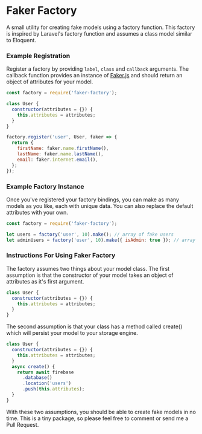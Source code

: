 # Faker Factory

A small utility for creating fake models using a factory function. This factory is inspired by Laravel's factory function and assumes
a class model similar to Eloquent.

### Example Registration

Register a factory by providing `label`, `class` and `callback` arguments. The callback function provides an instance of
[Faker.js](https://github.com/marak/Faker.js/) and should return an object of attributes for your model.

```js
const factory = require('faker-factory');

class User {
  constructor(attributes = {}) {
    this.attributes = attributes;
  }
}

factory.register('user', User, faker => {
  return {
    firstName: faker.name.firstName(),
    lastName: faker.name.lastName(),
    email: faker.internet.email(),
  };
});
```

### Example Factory Instance

Once you've registered your factory bindings, you can make as many models as you like, each with unique data. You can
also replace the default attributes with your own.

```js
const factory = require('faker-factory');

let users = factory('user', 10).make(); // array of fake users
let adminUsers = factory('user', 10).make({ isAdmin: true }); // array of fake admin users
```

### Instructions For Using Faker Factory

The factory assumes two things about your model class. The first assumption is that the constructor of your
model takes an object of attributes as it's first argument.

```js
class User {
  constructor(attributes = {}) {
    this.attributes = attributes;
  }
}
```

The second assumption is that your class has a method called create() which will persist your model to your storage engine.

```js
class User {
  constructor(attributes = {}) {
    this.attributes = attributes;
  }
  async create() {
    return await firebase
      .database()
      .location('users')
      .push(this.attributes);
  }
}
```

With these two assumptions, you should be able to create fake models in no time. This is a tiny package, so please feel free to comment or send me a Pull Request.
